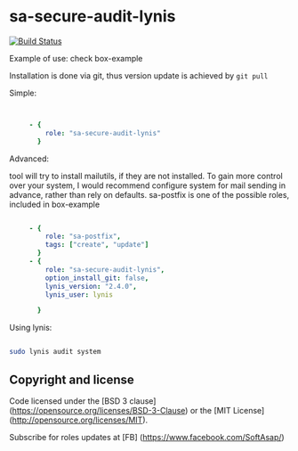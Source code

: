 sa-secure-audit-lynis
=====================
[![Build Status](https://travis-ci.org/softasap/sa-secure-audit-lynis.svg?branch=master)](https://travis-ci.org/softasap/sa-secure-audit-lynis)


Example of use: check box-example

Installation is done via git, thus version update is achieved by `git pull`

Simple:

```YAML


     - {
         role: "sa-secure-audit-lynis"
       }

```


Advanced:

tool will try to install mailutils, if they are not installed. To gain more control over your system,
I would recommend configure system for mail sending in advance, rather than rely on defaults.
sa-postfix is one of the possible roles, included in box-example

```YAML

     - {
         role: "sa-postfix",
         tags: ["create", "update"]
       }
     - {
         role: "sa-secure-audit-lynis",
         option_install_git: false,
         lynis_version: "2.4.0",
         lynis_user: lynis

       }


```

Using lynis:

```bash

sudo lynis audit system

```


Copyright and license
---------------------

Code licensed under the [BSD 3 clause] (https://opensource.org/licenses/BSD-3-Clause) or the [MIT License] (http://opensource.org/licenses/MIT).

Subscribe for roles updates at [FB] (https://www.facebook.com/SoftAsap/)
